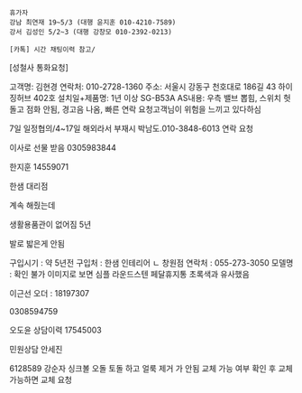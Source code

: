 ```
휴가자
강남 최연재 19~5/3 (대행 윤지훈 010-4210-7589)
강서 김성인 5/2~3 (대행 강창모 010-2392-0213)
```

```
[카톡] 시간 채팅이력 참고/
```

[성철사 통화요청] 

고객명: 김현경
연락처: 010-2728-1360
주소: 서울시 강동구 천호대로 186길 43 하이징허브 402호
설치일+제품명: 1년 이상 SG-B53A
AS내용: 우측 밸브 뽑힘, 스위치 헛돌고 점화 안됨, 경고음 나옴, 빠른 연락 요청고객님이 위험을 느끼고 있다하심


7일 일정협의/4~17일 해외라서 부재시 박남도.010-3848-6013 연락 요청


이사로 선물 받음 0305983844

한지훈 
14559071

한샘 대리점 

계속 해줬는데 

생활용품관이 없어짐 5년

발로 밟은게 안됨

구입시기 : 약 5년전
구입처 : 한샘 인테리어 
ㄴ 창원점 연락처 : 055-273-3050
모델명 : 확인 불가 이미지로 보면 심플 라운드스텐 페달휴지통 초록색과 유사했음

이근선 오더 : 18197307

0308594759

오도윤 상담이력 17545003


민원상담 안세진


6128589 강순자 
싱크볼 오돌 토돌 하고 얼룩 제거 가 안됨
교체 가능 여부 확인 후 교체 가능하면 교체 요청